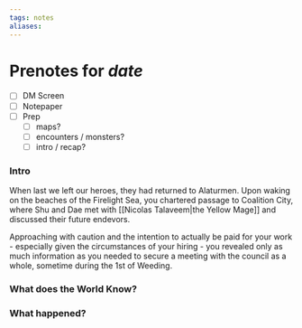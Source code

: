 ```yaml
---
tags: notes
aliases:
---
```


# Prenotes for *date*
- [ ] DM Screen
- [ ] Notepaper
- [ ] Prep
	- [ ] maps?
	- [ ] encounters / monsters?
	- [ ] intro / recap?

### Intro

When last we left our heroes, they had returned to Alaturmen. Upon waking on the beaches of the Firelight Sea, you chartered passage to Coalition City, where Shu and Dae met with [[Nicolas Talaveem|the Yellow Mage]] and discussed their future endevors. 

Approaching with caution and the intention to actually be paid for your work - especially given the circumstances of your hiring - you revealed only as much information as you needed to secure a meeting with the council as a whole, sometime during the 1st of Weeding.

### What does the World Know?


### What happened?